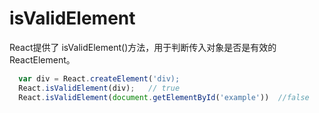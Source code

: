# isValidElement

React提供了 isValidElement()方法，用于判断传入对象是否是有效的ReactElement。  

```js
  var div = React.createElement('div);
  React.isValidElement(div);   // true
  React.isValidElement(document.getElementById('example'))  //false
```


